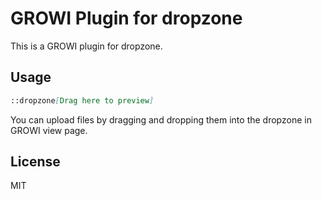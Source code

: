 # GROWI Plugin for dropzone

This is a GROWI plugin for dropzone.

## Usage

```markdown
::dropzone[Drag here to preview]
```

You can upload files by dragging and dropping them into the dropzone in GROWI view page.

## License

MIT

